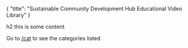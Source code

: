 {
   "title": "Sustainable Community Development Hub Educational Video Library"
}

h2 this is some content

Go to [/cat](/cat) to see the categories listed
